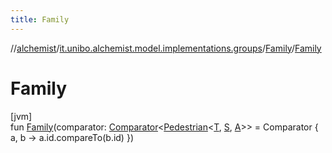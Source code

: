 ```yaml
---
title: Family
---
```

//[alchemist](../../../index.html)/[it.unibo.alchemist.model.implementations.groups](../index.html)/[Family](index.html)/[Family](-family.html)



# Family



[jvm]\
fun [Family](-family.html)(comparator: [Comparator](https://kotlinlang.org/api/latest/jvm/stdlib/kotlin/-comparator/index.html)<[Pedestrian](../../it.unibo.alchemist.model.interfaces/-pedestrian/index.html)<[T](index.html), [S](index.html), [A](index.html)>> = Comparator { a, b -> a.id.compareTo(b.id) })




